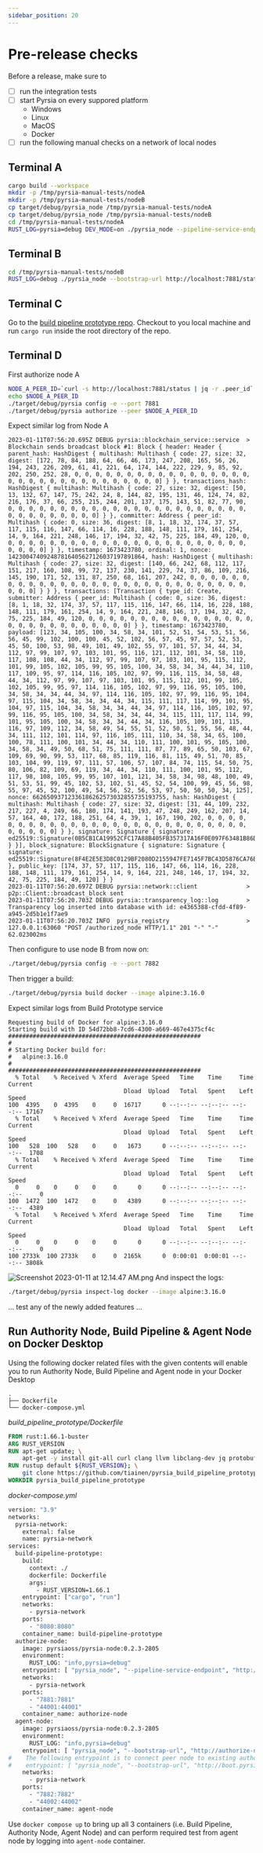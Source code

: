 ```yaml
---
sidebar_position: 20
---
```


# Pre-release checks

Before a release, make sure to

- [ ] run the integration tests
- [ ] start Pyrsia on every suppored platform
  - Windows
  - Linux
  - MacOS
  - Docker
- [ ] run the following manual checks on a network of local nodes

## Terminal A

```sh
cargo build --workspace
mkdir -p /tmp/pyrsia-manual-tests/nodeA
mkdir -p /tmp/pyrsia-manual-tests/nodeB
cp target/debug/pyrsia_node /tmp/pyrsia-manual-tests/nodeA
cp target/debug/pyrsia_node /tmp/pyrsia-manual-tests/nodeB
cd /tmp/pyrsia-manual-tests/nodeA
RUST_LOG=pyrsia=debug DEV_MODE=on ./pyrsia_node --pipeline-service-endpoint http://localhost:8080  --listen-only -H 0.0.0.0 -p 7881 --init-blockchain
```

## Terminal B

```sh
cd /tmp/pyrsia-manual-tests/nodeB
RUST_LOG=debug ./pyrsia_node --bootstrap-url http://localhost:7881/status -p 7882
```

## Terminal C

Go to the [build pipeline prototype repo](https://github.com/tiainen/pyrsia_build_pipeline_prototype.git). Checkout to
you local machine and run `cargo run` inside the root directory of the repo.

## Terminal D

First authorize node A

```sh
NODE_A_PEER_ID=`curl -s http://localhost:7881/status | jq -r .peer_id`
echo $NODE_A_PEER_ID
./target/debug/pyrsia config -e --port 7881
./target/debug/pyrsia authorize --peer $NODE_A_PEER_ID
```

Expect similar log from Node A

```text
2023-01-11T07:56:20.695Z DEBUG pyrsia::blockchain_service::service  > Blockchain sends broadcast block #1: Block { header: Header { parent_hash: HashDigest { multihash: Multihash { code: 27, size: 32, digest: [172, 78, 84, 188, 64, 66, 46, 173, 247, 208, 165, 56, 26, 194, 243, 226, 209, 61, 41, 221, 64, 174, 144, 222, 229, 9, 85, 92, 202, 250, 252, 28, 0, 0, 0, 0, 0, 0, 0, 0, 0, 0, 0, 0, 0, 0, 0, 0, 0, 0, 0, 0, 0, 0, 0, 0, 0, 0, 0, 0, 0, 0, 0, 0] } }, transactions_hash: HashDigest { multihash: Multihash { code: 27, size: 32, digest: [50, 13, 132, 67, 147, 75, 242, 24, 8, 144, 82, 195, 131, 46, 124, 74, 82, 216, 176, 37, 66, 255, 215, 244, 201, 137, 175, 143, 51, 82, 77, 90, 0, 0, 0, 0, 0, 0, 0, 0, 0, 0, 0, 0, 0, 0, 0, 0, 0, 0, 0, 0, 0, 0, 0, 0, 0, 0, 0, 0, 0, 0, 0, 0] } }, committer: Address { peer_id: Multihash { code: 0, size: 36, digest: [8, 1, 18, 32, 174, 37, 57, 117, 115, 116, 147, 66, 114, 16, 228, 188, 148, 111, 179, 161, 254, 14, 9, 164, 221, 248, 146, 17, 194, 32, 42, 75, 225, 184, 49, 120, 0, 0, 0, 0, 0, 0, 0, 0, 0, 0, 0, 0, 0, 0, 0, 0, 0, 0, 0, 0, 0, 0, 0, 0, 0, 0, 0, 0] } }, timestamp: 1673423780, ordinal: 1, nonce: 142300474092487816405627126037197891864, hash: HashDigest { multihash: Multihash { code: 27, size: 32, digest: [140, 66, 242, 68, 112, 117, 151, 217, 160, 108, 99, 72, 137, 230, 141, 229, 74, 37, 86, 109, 216, 145, 190, 171, 52, 131, 87, 250, 68, 161, 207, 242, 0, 0, 0, 0, 0, 0, 0, 0, 0, 0, 0, 0, 0, 0, 0, 0, 0, 0, 0, 0, 0, 0, 0, 0, 0, 0, 0, 0, 0, 0, 0, 0] } } }, transactions: [Transaction { type_id: Create, submitter: Address { peer_id: Multihash { code: 0, size: 36, digest: [8, 1, 18, 32, 174, 37, 57, 117, 115, 116, 147, 66, 114, 16, 228, 188, 148, 111, 179, 161, 254, 14, 9, 164, 221, 248, 146, 17, 194, 32, 42, 75, 225, 184, 49, 120, 0, 0, 0, 0, 0, 0, 0, 0, 0, 0, 0, 0, 0, 0, 0, 0, 0, 0, 0, 0, 0, 0, 0, 0, 0, 0, 0, 0] } }, timestamp: 1673423780, payload: [123, 34, 105, 100, 34, 58, 34, 101, 52, 51, 54, 53, 51, 56, 56, 45, 99, 102, 100, 100, 45, 52, 102, 56, 57, 45, 97, 57, 52, 53, 45, 50, 100, 53, 98, 49, 101, 49, 102, 55, 97, 101, 57, 34, 44, 34, 112, 97, 99, 107, 97, 103, 101, 95, 116, 121, 112, 101, 34, 58, 110, 117, 108, 108, 44, 34, 112, 97, 99, 107, 97, 103, 101, 95, 115, 112, 101, 99, 105, 102, 105, 99, 95, 105, 100, 34, 58, 34, 34, 44, 34, 110, 117, 109, 95, 97, 114, 116, 105, 102, 97, 99, 116, 115, 34, 58, 48, 44, 34, 112, 97, 99, 107, 97, 103, 101, 95, 115, 112, 101, 99, 105, 102, 105, 99, 95, 97, 114, 116, 105, 102, 97, 99, 116, 95, 105, 100, 34, 58, 34, 34, 44, 34, 97, 114, 116, 105, 102, 97, 99, 116, 95, 104, 97, 115, 104, 34, 58, 34, 34, 44, 34, 115, 111, 117, 114, 99, 101, 95, 104, 97, 115, 104, 34, 58, 34, 34, 44, 34, 97, 114, 116, 105, 102, 97, 99, 116, 95, 105, 100, 34, 58, 34, 34, 44, 34, 115, 111, 117, 114, 99, 101, 95, 105, 100, 34, 58, 34, 34, 44, 34, 116, 105, 109, 101, 115, 116, 97, 109, 112, 34, 58, 49, 54, 55, 51, 52, 50, 51, 55, 56, 48, 44, 34, 111, 112, 101, 114, 97, 116, 105, 111, 110, 34, 58, 34, 65, 100, 100, 78, 111, 100, 101, 34, 44, 34, 110, 111, 100, 101, 95, 105, 100, 34, 58, 34, 49, 50, 68, 51, 75, 111, 111, 87, 77, 89, 65, 50, 103, 67, 109, 69, 90, 99, 53, 117, 68, 85, 119, 116, 81, 115, 49, 51, 70, 85, 103, 104, 99, 119, 97, 111, 57, 106, 57, 107, 84, 74, 115, 54, 50, 75, 80, 106, 82, 109, 69, 119, 34, 44, 34, 110, 111, 100, 101, 95, 112, 117, 98, 108, 105, 99, 95, 107, 101, 121, 34, 58, 34, 98, 48, 100, 49, 51, 53, 51, 99, 45, 102, 53, 102, 51, 45, 52, 54, 100, 99, 45, 56, 98, 55, 97, 45, 52, 100, 49, 54, 56, 52, 56, 53, 97, 50, 50, 50, 34, 125], nonce: 66265093712336186262573032855735193755, hash: HashDigest { multihash: Multihash { code: 27, size: 32, digest: [31, 44, 109, 232, 217, 227, 4, 249, 66, 180, 174, 141, 193, 47, 248, 249, 162, 207, 14, 57, 164, 40, 172, 188, 251, 64, 4, 39, 1, 167, 190, 202, 0, 0, 0, 0, 0, 0, 0, 0, 0, 0, 0, 0, 0, 0, 0, 0, 0, 0, 0, 0, 0, 0, 0, 0, 0, 0, 0, 0, 0, 0, 0, 0] } }, signature: Signature { signature: ed25519::Signature(0B5CB1CA19952CFC17A88B405FB357317A16F0E097F63481B86DE728F1A4DC37DC9FF90A8DA3C69270941663AF4D8CE8593C5C32DDE6ADBF8C62F54A6D929C0B) } }], block_signature: BlockSignature { signature: Signature { signature: ed25519::Signature(8F4E2E5E3D8C0129BF2080D2155947FE7145F7BC43D5876CA76B84FA257028197298CB1A94517533708CAB69FC80F5B821BE5A36219FAD0395F6A79F8D0ECB0C) }, public_key: [174, 37, 57, 117, 115, 116, 147, 66, 114, 16, 228, 188, 148, 111, 179, 161, 254, 14, 9, 164, 221, 248, 146, 17, 194, 32, 42, 75, 225, 184, 49, 120] } }
2023-01-11T07:56:20.697Z DEBUG pyrsia::network::client              > p2p::Client::broadcast_block sent
2023-01-11T07:56:20.703Z DEBUG pyrsia::transparency_log::log        > Transparency log inserted into database with id: e4365388-cfdd-4f89-a945-2d5b1e1f7ae9
2023-01-11T07:56:20.703Z INFO  pyrsia_registry                      > 127.0.0.1:63060 "POST /authorized_node HTTP/1.1" 201 "-" "-" 62.023002ms
```

Then configure to use node B from now on:

```sh
./target/debug/pyrsia config -e --port 7882
```

Then trigger a build:

```sh
./target/debug/pyrsia build docker --image alpine:3.16.0
```

Expect similar logs from Build Prototype service

```text
Requesting build of Docker for alpine:3.16.0
Starting build with ID 54d72bb8-7cd6-4300-a669-467e4375cf4c
#######################################################
#
# Starting Docker build for:
#   alpine:3.16.0
#
#######################################################
  % Total    % Received % Xferd  Average Speed   Time    Time     Time  Current
                                 Dload  Upload   Total   Spent    Left  Speed
100  4395    0  4395    0     0  16717      0 --:--:-- --:--:-- --:--:-- 17167
  % Total    % Received % Xferd  Average Speed   Time    Time     Time  Current
                                 Dload  Upload   Total   Spent    Left  Speed
100   528  100   528    0     0   1673      0 --:--:-- --:--:-- --:--:--  1708
  % Total    % Received % Xferd  Average Speed   Time    Time     Time  Current
                                 Dload  Upload   Total   Spent    Left  Speed
  0     0    0     0    0     0      0      0 --:--:-- --:--:-- --:--:--     0
100  1472  100  1472    0     0   4389      0 --:--:-- --:--:-- --:--:--  4389
  % Total    % Received % Xferd  Average Speed   Time    Time     Time  Current
                                 Dload  Upload   Total   Spent    Left  Speed
  0     0    0     0    0     0      0      0 --:--:-- --:--:-- --:--:--     0
100 2733k  100 2733k    0     0  2165k      0  0:00:01  0:00:01 --:--:-- 3808k
```
![Screenshot 2023-01-11 at 12.14.47 AM.png](..%2F..%2F..%2F..%2F..%2F..%2F..%2Fvar%2Ffolders%2Ft4%2F988_x1gd1d1_c94ntklhnnmm0000gp%2FT%2FTemporaryItems%2FNSIRD_screencaptureui_zNd1wt%2FScreenshot%202023-01-11%20at%2012.14.47%20AM.png)
And inspect the logs:

```sh
./target/debug/pyrsia inspect-log docker --image alpine:3.16.0
```

... test any of the newly added features ...


## Run Authority Node, Build Pipeline & Agent Node on Docker Desktop

Using the following docker related files with the given contents will enable you to run Authority Node, Build Pipeline
and Agent node in your Docker Desktop
```text
.
├── Dockerfile
└── docker-compose.yml
```

_build_pipeline_prototype/Dockerfile_

```dockerfile
FROM rust:1.66.1-buster
ARG RUST_VERSION
RUN apt-get update; \
    apt-get -y install git-all curl clang llvm libclang-dev jq protobuf-compiler;
RUN rustup default ${RUST_VERSION}; \
    git clone https://github.com/tiainen/pyrsia_build_pipeline_prototype.git;
WORKDIR pyrsia_build_pipeline_prototype
```

_docker-compose.yml_

```dockerfile
version: "3.9"
networks:
  pyrsia-network:
    external: false
    name: pyrsia-network
services:
  build-pipeline-prototype:
    build:
      context: ./
      dockerfile: Dockerfile
      args:
        - RUST_VERSION=1.66.1
    entrypoint: ["cargo", "run"]
    networks:
      - pyrsia-network
    ports:
      - "8080:8080"
    container_name: build-pipeline-prototype
  authorize-node:
    image: pyrsiaoss/pyrsia-node:0.2.3-2805
    environment:
      RUST_LOG: "info,pyrsia=debug"
    entrypoint: [ "pyrsia_node", "--pipeline-service-endpoint", "http://build-pipeline-prototype:8080", "--listen-only", "-H", "0.0.0.0", "-p", "7881", "--listen", "/ip4/0.0.0.0/tcp/44001", "--init-blockchain" ]
    networks:
      - pyrsia-network
    ports:
      - "7881:7881"
      - "44001:44001"
    container_name: authorize-node
  agent-node:
    image: pyrsiaoss/pyrsia-node:0.2.3-2805
    environment:
      RUST_LOG: "info,pyrsia=debug"
    entrypoint: [ "pyrsia_node", "--bootstrap-url", "http://authorize-node:7881/status", "-H", "0.0.0.0", "-p", "7882", "--listen", "/ip4/0.0.0.0/tcp/44002" ]
#    The following entrypoint is to connect peer node to existing authorize node.
#    entrypoint: [ "pyrsia_node", "--bootstrap-url", "http://boot.pyrsia.link/status", "-H", "0.0.0.0", "-p", "7882", "--listen", "/ip4/0.0.0.0/tcp/44002" ]
    networks:
      - pyrsia-network
    ports:
      - "7882:7882"
      - "44002:44002"
    container_name: agent-node
```

Use `docker compose up` to bring up all 3 containers (i.e. Build Pipeline, Authority Node, Agent Node) and can perform
required test from agent node by logging into `agent-node` container.
